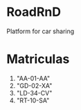# RoadRnD
Platform for car sharing


# Matriculas
1. "AA-01-AA"
2. "GD-02-XA"
3. "LD-34-CV"
4. "RT-10-SA"
